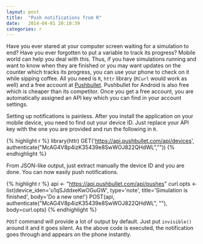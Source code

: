 ```yaml
---
layout: post
title:  "Push notifications from R"
date:   2014-04-01 20:10:39
categories: r
---
```


Have you ever stared at your computer screen waiting for a simulation to end? Have you ever forgotten to put a variable to track its progress? Mobile world can help you deal with this. Thus, if you have simulations running and want to know when they are finished or you may want updates on the counter which tracks its progress, you can use your phone to check on it while sipping coffee. All you need is `R`, `httr` library (`RCurl` would work as well) and a free account at [Pushbullet](pushbullet). Pushbullet for Android is also free which is cheaper than its competitor. Once you get a free account, you are automatically assigned an API key which you can find in your account settings.

Setting up notifications is painless. After you install the application on your mobile device, you need to find out your device ID. Just replace your API key with the one you are provided and run the following in `R`. 

{% highlight r %}
library(httr)
GET('https://api.pushbullet.com/api/devices',
    authenticate("McAG4V8p4izK35439e8SwWOJ822QHdWL",""))
{% endhighlight %}

From JSON-like output, just extract manually the device ID and you are done. You can now easily push notifications.

{% highlight r %}
api <- "https://api.pushbullet.com/api/pushes"
curl.opts <- list(device_iden='u1qSJddxeKwOGuGW', type='note',
                  title='Simulation is finished', body='Do a new one!')
POST(api, authenticate("McAG4V8p4izK35439e8SwWOJ822QHdWL", ""),
     body=curl.opts)
{% endhighlight %}

`POST` command will provide a lot of output by default. Just put `invisible()` around it and it goes silent. As the above code is executed, the notification goes through and appears on the phone instantly.

[pushbullet]: https://www.pushbullet.com/
